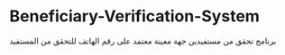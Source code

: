 # Beneficiary-Verification-System
برنامج تحقق من مستفيدين جهة معينة معتمد على رقم الهاتف للتحقق من المستفيد
